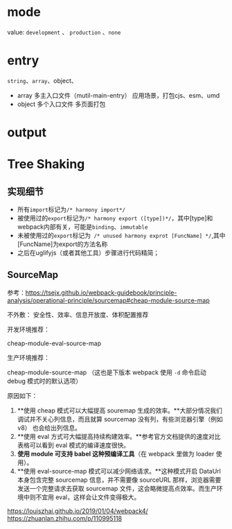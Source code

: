 # mode

value: `development` 、 `production` 、`none`

# entry

`string`、`array`、object、

- array 多主入口文件（mutil-main-entry）
  应用场景，打包cjs、esm、umd
- object 多个入口文件
  多页面打包

# output



# Tree Shaking

## 实现细节

- 所有`import`标记为`/* harmony import*/`
- 被使用过的`export`标记为`/* harmony export ([type])*/`，其中[type]和webpack内部有关，可能是`binding`、`immutable`
- 未被使用过的`export`标记为` /* unused harmony exprot [FuncName] */`,其中[FuncName]为export的方法名称
- 之后在uglifyjs（或者其他工具）步骤进行代码精简；

## SourceMap

参考：https://tsejx.github.io/webpack-guidebook/principle-analysis/operational-principle/sourcemap#cheap-module-source-map

不外敷： 安全性、效率、信息开放度、体积配置推荐

开发环境推荐：

cheap-module-eval-source-map

生产环境推荐：

cheap-module-source-map （这也是下版本 webpack 使用 `-d` 命令启动 debug 模式时的默认选项）

原因如下：

1. **使用 cheap 模式可以大幅提高 souremap 生成的效率。**大部分情况我们调试并不关心列信息，而且就算 sourcemap 没有列，有些浏览器引擎（例如 v8） 也会给出列信息。
2. **使用 eval 方式可大幅提高持续构建效率。**参考官方文档提供的速度对比表格可以看到 eval 模式的编译速度很快。
3. **使用 module 可支持 babel 这种预编译工具**（在 webpack 里做为 loader 使用）。
4. **使用 eval-source-map 模式可以减少网络请求。**这种模式开启 DataUrl 本身包含完整 sourcemap 信息，并不需要像 sourceURL 那样，浏览器需要发送一个完整请求去获取 sourcemap 文件，这会略微提高点效率。而生产环境中则不宜用 eval，这样会让文件变得极大。





https://louiszhai.github.io/2019/01/04/webpack4/
https://zhuanlan.zhihu.com/p/110995118

